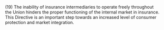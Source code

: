 (19) The inability of insurance intermediaries to operate freely throughout the Union hinders the proper functioning of the internal market in insurance. This Directive is an important step towards an increased level of consumer protection and market integration.